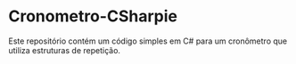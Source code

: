 # Cronometro-CSharpie
Este repositório contém um código simples em C# para um cronômetro que utiliza estruturas de repetição.
